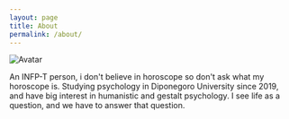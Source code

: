 ```yaml
---
layout: page
title: About
permalink: /about/
---
```


![Avatar]({{site.baseurl}}/images/avatar.png)

An INFP-T person, i don't believe in horoscope so don't ask what my horoscope is. Studying psychology in Diponegoro University since 2019, and have big interest in humanistic and gestalt psychology. I see life as a question, and we have to answer that question.


